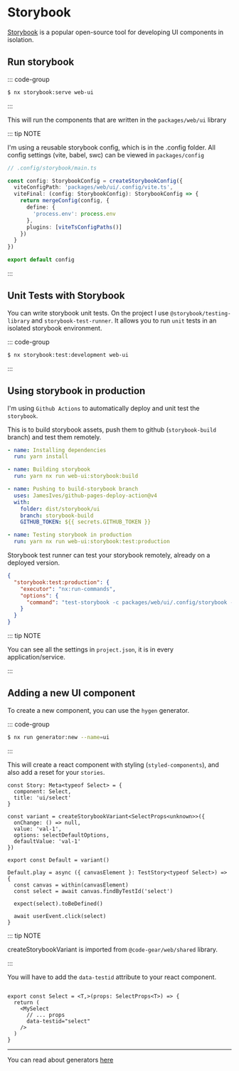 # Storybook 

[Storybook](https://storybook.js.org/) is a popular open-source tool for developing UI components in isolation.

## Run storybook

::: code-group

```sh [yarn]
$ nx storybook:serve web-ui
```
:::

This will run the components that are written in the `packages/web/ui` library

::: tip NOTE

I'm using a reusable storybook config, which is in the .config folder. All config settings (vite, babel, swc) can be viewed in `packages/config`

```ts
// .config/storybook/main.ts

const config: StorybookConfig = createStorybookConfig({
  viteConfigPath: 'packages/web/ui/.config/vite.ts',
  viteFinal: (config: StorybookConfig): StorybookConfig => {
    return mergeConfig(config, {
      define: {
        'process.env': process.env
      },
      plugins: [viteTsConfigPaths()]
    })
  }
})

export default config

```

:::

## Unit Tests with Storybook

You can write storybook unit tests. On the project I use 
`@storybook/testing-library` and `storybook-test-runner`. It allows you to run
`unit` tests in an isolated storybook environment.

::: code-group

```sh [yarn]
$ nx storybook:test:development web-ui
```
:::

## Using storybook in production

I'm using `Github Actions` to automatically deploy and unit test the `storybook`.

This is to build storybook assets, push them to github (`storybook-build` branch) and test them remotely.

```yaml
- name: Installing dependencies
  run: yarn install

- name: Building storybook
  run: yarn nx run web-ui:storybook:build

- name: Pushing to build-storybook branch
  uses: JamesIves/github-pages-deploy-action@v4
  with:
    folder: dist/storybook/ui
    branch: storybook-build
    GITHUB_TOKEN: ${{ secrets.GITHUB_TOKEN }}

- name: Testing storybook in production
  run: yarn nx run web-ui:storybook:test:production

```

Storybook test runner can test your storybook remotely, already on a deployed version.

```json
{
  "storybook:test:production": {
    "executor": "nx:run-commands",
    "options": {
      "command": "test-storybook -c packages/web/ui/.config/storybook --url=YOUR_URL"
    }
  }
}

```

::: tip NOTE

You can see all the settings in `project.json`, it is in every application/service.

:::

## Adding a new UI component

To create a new component, you can use the `hygen` generator.

::: code-group

```sh [yarn]
$ nx run generator:new --name=ui
```
:::

This will create a react component with styling (`styled-components`), and also add a reset for your `stories`.

```tsx
const Story: Meta<typeof Select> = {
  component: Select,
  title: 'ui/select'
}

const variant = createStorybookVariant<SelectProps<unknown>>({
  onChange: () => null,
  value: 'val-1',
  options: selectDefaultOptions,
  defaultValue: 'val-1'
})

export const Default = variant()

Default.play = async ({ canvasElement }: TestStory<typeof Select>) => {
  const canvas = within(canvasElement)
  const select = await canvas.findByTestId('select')

  expect(select).toBeDefined()

  await userEvent.click(select)
}

```

::: tip NOTE

createStorybookVariant is imported from `@code-gear/web/shared` library.

:::

You will have to add the `data-testid` attribute to your react component.

```tsx 

export const Select = <T,>(props: SelectProps<T>) => {
  return (
    <MySelect
      // ... props
      data-testid="select"
    />
  )
}

```

---

You can read about generators [here](./code-generation.md)
